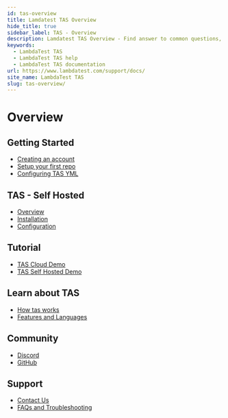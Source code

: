 ```yaml
---
id: tas-overview
title: Lamdatest TAS Overview
hide_title: true
sidebar_label: TAS - Overview
description: Lamdatest TAS Overview - Find answer to common questions, learn more about TAS
keywords:
  - LambdaTest TAS
  - LambdaTest TAS help
  - LambdaTest TAS documentation
url: https://www.lambdatest.com/support/docs/
site_name: LambdaTest TAS
slug: tas-overview/
---
```


<script type="application/ld+json"
      dangerouslySetInnerHTML={{ __html: JSON.stringify({
       "@context": "https://schema.org",
        "@type": "BreadcrumbList",
        "itemListElement": [{
          "@type": "ListItem",
          "position": 1,
          "name": "LambdaTest",
          "item": "https://www.lambdatest.com"
        },{
          "@type": "ListItem",
          "position": 2,
          "name": "Documentation",
          "item": "https://www.lambdatest.com/support/docs/"
        }]
      })
    }}
></script>

# Overview


<div className="support_main">
  <div className="support_inners">
  <h2>Getting Started</h2>
  <ul className="support_inners_ul">
    <li><a href="/docs/tas-getting-started-creating-an-account/">Creating an account</a></li>
    <li><a href="/docs/tas-getting-started-integrating-your-first-repo/">Setup your first repo</a></li>
    <li><a href="/docs/tas-configuring-tas-yml/">Configuring TAS YML</a></li>
  </ul>
  </div>
  <div className="support_inners">
  <h2>TAS - Self Hosted</h2>
  <ul className="support_inners_ul">
    <li><a href="/docs/tas-self-hosted-overview/">Overview</a></li>
    <li><a href="/docs/tas-self-hosted-installation/">Installation</a></li>
    <li><a href="/docs/tas-self-hosted-configuration/">Configuration</a></li>
  </ul>
  </div>
  <div className="support_inners">
  <h2>Tutorial</h2>
  <ul className="support_inners_ul">
    <li><a href="/docs/tas-tutorial-cloud-demo/">TAS Cloud Demo</a></li>
    <li><a href="/docs/tas-tutorial-self-hosted-demo/">TAS Self Hosted Demo</a></li>
  </ul>
  </div>
  <div className="support_inners">
  <h2>Learn about TAS</h2>
  <ul className="support_inners_ul">
    <li><a href="/docs/tas-learn-about-tas-how-tas-works/">How tas works</a></li>
    <li><a href="/docs/tas-learn-about-tas-features-and-languages/">Features and Languages</a></li>
  </ul>
  </div>
  <div className="support_inners">
  <h2>Community</h2>
  <ul className="support_inners_ul">
    <li><a href="https://discord.com/invite/Wyf8srhf6K">Discord</a></li>
    <li><a href="https://github.com/LambdaTest/test-at-scale">GitHub</a></li>
  </ul>
  </div>
  <div className="support_inners">
  <h2>Support</h2>
  <ul className="support_inners_ul">
    <li><a href="https://www.lambdatest.com/demo?type=TAS">Contact Us</a></li>
    <li><a href="/docs/tas-faq-and-troubleshooting/">FAQs and Troubleshooting</a></li>
  </ul>
  </div>
</div>

